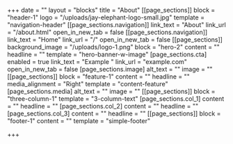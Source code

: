 +++
date = ""
layout = "blocks"
title = "About"
[[page_sections]]
block = "header-1"
logo = "/uploads/jay-elephant-logo-small.jpg"
template = "navigation-header"
[[page_sections.navigation]]
link_text = "About"
link_url = "/about.html"
open_in_new_tab = false
[[page_sections.navigation]]
link_text = "Home"
link_url = "/"
open_in_new_tab = false
[[page_sections]]
background_image = "/uploads/logo-1.png"
block = "hero-2"
content = ""
headline = ""
template = "hero-banner-w-image"
[page_sections.cta]
enabled = true
link_text = "Example "
link_url = "example.com"
open_in_new_tab = false
[page_sections.image]
alt_text = ""
image = ""
[[page_sections]]
block = "feature-1"
content = ""
headline = ""
media_alignment = "Right"
template = "content-feature"
[page_sections.media]
alt_text = ""
image = ""
[[page_sections]]
block = "three-column-1"
template = "3-column-text"
[page_sections.col_1]
content = ""
headline = ""
[page_sections.col_2]
content = ""
headline = ""
[page_sections.col_3]
content = ""
headline = ""
[[page_sections]]
block = "footer-1"
content = ""
template = "simple-footer"

+++
